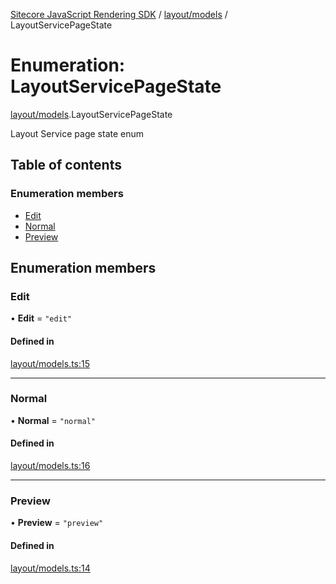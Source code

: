 [Sitecore JavaScript Rendering SDK](../README.md) / [layout/models](../modules/layout_models.md) / LayoutServicePageState

# Enumeration: LayoutServicePageState

[layout/models](../modules/layout_models.md).LayoutServicePageState

Layout Service page state enum

## Table of contents

### Enumeration members

- [Edit](layout_models.LayoutServicePageState.md#edit)
- [Normal](layout_models.LayoutServicePageState.md#normal)
- [Preview](layout_models.LayoutServicePageState.md#preview)

## Enumeration members

### Edit

• **Edit** = `"edit"`

#### Defined in

[layout/models.ts:15](https://github.com/Sitecore/jss/blob/c1078945/packages/sitecore-jss/src/layout/models.ts#L15)

___

### Normal

• **Normal** = `"normal"`

#### Defined in

[layout/models.ts:16](https://github.com/Sitecore/jss/blob/c1078945/packages/sitecore-jss/src/layout/models.ts#L16)

___

### Preview

• **Preview** = `"preview"`

#### Defined in

[layout/models.ts:14](https://github.com/Sitecore/jss/blob/c1078945/packages/sitecore-jss/src/layout/models.ts#L14)
